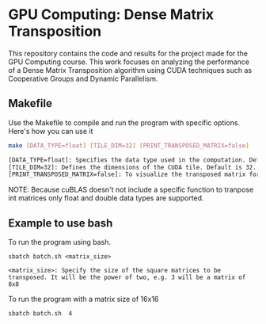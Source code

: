# GPU Computing: Dense Matrix Transposition

This repository contains the code and results for the project made for the GPU Computing course. This work focuses on analyzing the performance of a Dense Matrix Transposition algorithm using CUDA techniques such as Cooperative Groups and Dynamic Parallelism.

## Makefile 
Use the Makefile to compile and run the program with specific options. Here's how you can use it

```bash
make [DATA_TYPE=float] [TILE_DIM=32] [PRINT_TRANSPOSED_MATRIX=false]

[DATA_TYPE=float]: Specifies the data type used in the computation. Default is float.
[TILE_DIM=32]: Defines the dimensions of the CUDA tile. Default is 32.
[PRINT_TRANSPOSED_MATRIX=false]: To visualize the transposed matrix for each method. If matrix size > 8, it will only print the first 8 values.
```
NOTE: Because cuBLAS doesn't not include a specific function to tranpose int matrices only float and double data types are supported.

## Example to use bash
To run the program using bash.
```
sbatch batch.sh <matrix_size>

<matrix_size>: Specify the size of the square matrices to be transposed. It will be the power of two, e.g. 3 will be a matrix of 8x8
```

To run the program with a matrix size of 16x16

```bash
sbatch batch.sh  4
```
